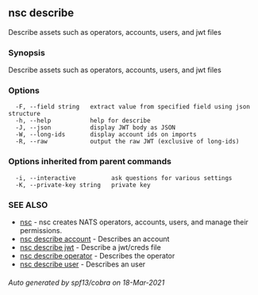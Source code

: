 ## nsc describe

Describe assets such as operators, accounts, users, and jwt files

### Synopsis

Describe assets such as operators, accounts, users, and jwt files

### Options

```
  -F, --field string   extract value from specified field using json structure
  -h, --help           help for describe
  -J, --json           display JWT body as JSON
  -W, --long-ids       display account ids on imports
  -R, --raw            output the raw JWT (exclusive of long-ids)
```

### Options inherited from parent commands

```
  -i, --interactive          ask questions for various settings
  -K, --private-key string   private key
```

### SEE ALSO

* [nsc](nsc.md)	 - nsc creates NATS operators, accounts, users, and manage their permissions.
* [nsc describe account](nsc_describe_account.md)	 - Describes an account
* [nsc describe jwt](nsc_describe_jwt.md)	 - Describe a jwt/creds file
* [nsc describe operator](nsc_describe_operator.md)	 - Describes the operator
* [nsc describe user](nsc_describe_user.md)	 - Describes an user

###### Auto generated by spf13/cobra on 18-Mar-2021
